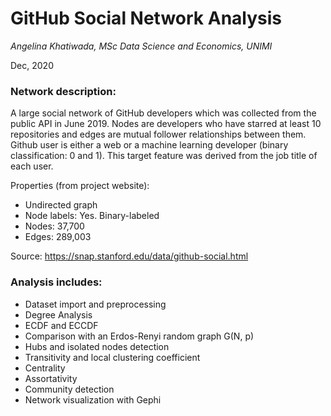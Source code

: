 # GitHub Social Network Analysis

*Angelina Khatiwada, MSc Data Science and Economics, UNIMI*

Dec, 2020

### Network description: ###

A large social network of GitHub developers which was collected from the public API in June 2019. Nodes are developers who have starred at least 10 repositories and edges are mutual follower relationships between them. Github user is either a web or a machine learning developer (binary classification: 0 and 1). This target feature was derived from the job title of each user.

Properties (from project website):
- Undirected graph
- Node labels: Yes. Binary-labeled
- Nodes: 37,700
- Edges: 289,003

Source: https://snap.stanford.edu/data/github-social.html


### Analysis includes: ###
- Dataset import and preprocessing
- Degree Analysis
- ECDF and ECCDF
- Comparison with an Erdos-Renyi random graph G(N, p)
- Hubs and isolated nodes detection
- Transitivity and local clustering coefficient
- Centrality
- Assortativity
- Community detection
- Network visualization with Gephi

